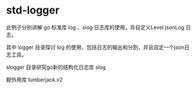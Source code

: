 # std-logger 

此例子分别讲解 go 标准库 log 、slog 日志库的使用，并自定义Level jsonLog 日志。

其中 logger 目录探讨 log 的使用，包括日志的输出和分割，并且自定一个json日志工具。

slogger 目录研究go新的结构化日志库 slog

额外用库 lumberjack.v2